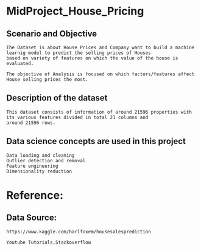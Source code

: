 
# MidProject_House_Pricing

## Scenario and Objective 

	The Dataset is about House Prices and Company want to build a machine learnig model to predict the selling prices of Houses
	based on variety of features on which the value of the house is evaluated.

	The objective of Analysis is focused on which factors/features affect House selling prices the most. 


## Description of the dataset 
	This dataset consists of information of around 21596 properties with its various features divided in total 21 columns and
	around 21596 rows.

## Data science concepts are used in this project

	Data loading and cleaning
	Outlier detection and removal
	Feature engineering
	Dimensionality reduction


# Reference:

## Data Source: 
	https://www.kaggle.com/harlfoxem/housesalesprediction

	Youtube Tutorials,Stackoverflow
